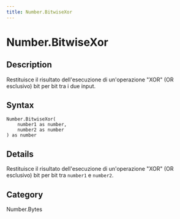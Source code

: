 ```yaml
---
title: Number.BitwiseXor
---
```


# Number.BitwiseXor


## Description

Restituisce il risultato dell&#39;esecuzione di un&#39;operazione &#34;XOR&#34; (OR esclusivo) bit per bit tra i due input.


## Syntax

```powerquery
Number.BitwiseXor(
    number1 as number,
    number2 as number
) as number
```


## Details

Restituisce il risultato dell'esecuzione di un'operazione "XOR" (OR esclusivo) bit per bit tra <code>number1</code> e <code>number2</code>.



## Category
Number.Bytes
